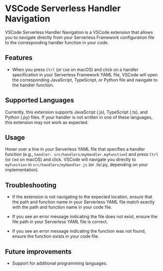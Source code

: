# VSCode Serverless Handler Navigation

VSCode Serverless Handler Navigation is a VSCode extension that allows you to navigate directly from your Serverless Framework configuration file to the corresponding handler function in your code.

## Features

- When you press `Ctrl` (or `Cmd` on macOS) and click on a handler specification in your Serverless Framework YAML file, VSCode will open the corresponding JavaScript, TypeScript, or Python file and navigate to the handler function.

## Supported Languages

Currently, this extension supports JavaScript (.js), TypeScript (.ts), and Python (.py) files. If your handler is not written in one of these languages, this extension may not work as expected.

## Usage

Hover over a line in your Serverless YAML file that specifies a handler function (e.g., `handler: src/handlers/myHandler.myFunction`) and press `Ctrl` (or `Cmd` on macOS) and click. VSCode will navigate you directly to `myFunction` in `src/handlers/myHandler.js` (or .ts/.py, depending on your implementation).

## Troubleshooting

- If the extension is not navigating to the expected location, ensure that the path and function name in your Serverless YAML file match exactly with the path and function name in your code file.

- If you see an error message indicating the file does not exist, ensure the file path in your Serverless YAML file is correct.

- If you see an error message indicating the function was not found, ensure the function exists in your code file.

## Future improvements

- Support for additional programming languages.
